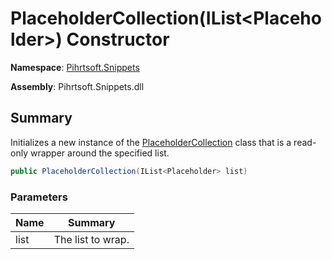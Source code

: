 # PlaceholderCollection\(IList\<Placeholder>\) Constructor

**Namespace**: [Pihrtsoft.Snippets](../../README.md)

**Assembly**: Pihrtsoft\.Snippets\.dll

## Summary

Initializes a new instance of the [PlaceholderCollection](../README.md) class that is a read\-only wrapper around the specified list\.

```csharp
public PlaceholderCollection(IList<Placeholder> list)
```

### Parameters

| Name | Summary |
| ---- | ------- |
| list | The list to wrap\. |


